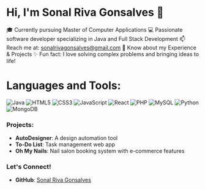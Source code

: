 # Hi, I'm Sonal Riva Gonsalves 👋
🎓 Currently pursuing Master of Computer Applications
💻 Passionate software developer specializing in Java and Full Stack Development
📫 Reach me at: sonalrivagonsalves@gmail.com
📄 Know about my Experience & Projects
✨ Fun fact: I love solving complex problems and bringing ideas to life!

# Languages and Tools:
![Java](https://img.shields.io/badge/Java-ED8B00?style=for-the-badge&logo=java&logoColor=white)
![HTML5](https://img.shields.io/badge/HTML5-E34F26?style=for-the-badge&logo=html5&logoColor=white)
![CSS3](https://img.shields.io/badge/CSS3-1572B6?style=for-the-badge&logo=css3&logoColor=white)
![JavaScript](https://img.shields.io/badge/JavaScript-F7DF1E?style=for-the-badge&logo=javascript&logoColor=black)
![React](https://img.shields.io/badge/React-20232A?style=for-the-badge&logo=react&logoColor=61DAFB)
![PHP](https://img.shields.io/badge/PHP-777BB4?style=for-the-badge&logo=php&logoColor=white)
![MySQL](https://img.shields.io/badge/MySQL-4479A1?style=for-the-badge&logo=mysql&logoColor=white)
![Python](https://img.shields.io/badge/Python-3776AB?style=for-the-badge&logo=python&logoColor=white)
![MongoDB](https://img.shields.io/badge/MongoDB-4EA94B?style=for-the-badge&logo=mongodb&logoColor=white)


### Projects:
- **AutoDesigner**: A design automation tool  
- **To-Do List**: Task management web app  
- **Oh My Nails**: Nail salon booking system with e-commerce features

### Let's Connect!
- **GitHub**: [Sonal Riva Gonsalves](https://www.linkedin.com/in/sonalgonsalves/)
